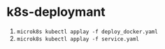 # k8s-deploymant
1) `microk8s kubectl applay -f deploy_docker.yaml`
2) `microk8s kubectl applay -f service.yaml`
